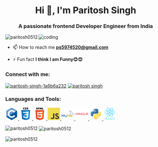 <h1 align="center">Hi 👋, I'm Paritosh Singh</h1>
<h3 align="center">A passionate frontend Developer Engineer from India</h3>
<image align="right" alt="coding" width="400" src=https://media3.giphy.com/media/Ll22OhMLAlVDb8UQWe/giphy.gif>

<p align="left"> <img src="https://komarev.com/ghpvc/?username=paritosh0512&label=Profile%20views&color=0e75b6&style=flat" alt="paritosh0512" /> </p>

- 📫 How to reach me **ps5974520@gmail.com**

- ⚡ Fun fact **I think I am Funny😊😊**

<h3 align="left">Connect with me:</h3>
<p align="left">
<a href="https://linkedin.com/in/paritosh-singh-1a6b6a232" target="blank"><img align="center" src="https://raw.githubusercontent.com/rahuldkjain/github-profile-readme-generator/master/src/images/icons/Social/linked-in-alt.svg" alt="paritosh-singh-1a6b6a232" height="30" width="40" /></a>
<a href="https://fb.com/paritosh singh" target="blank"><img align="center" src="https://raw.githubusercontent.com/rahuldkjain/github-profile-readme-generator/master/src/images/icons/Social/facebook.svg" alt="paritosh singh" height="30" width="40" /></a>
</p>

<h3 align="left">Languages and Tools:</h3>
<p align="left"> <a href="https://www.cprogramming.com/" target="_blank" rel="noreferrer"> <img src="https://raw.githubusercontent.com/devicons/devicon/master/icons/c/c-original.svg" alt="c" width="40" height="40"/> </a> <a href="https://www.w3schools.com/css/" target="_blank" rel="noreferrer"> <img src="https://raw.githubusercontent.com/devicons/devicon/master/icons/css3/css3-original-wordmark.svg" alt="css3" width="40" height="40"/> </a> <a href="https://www.w3.org/html/" target="_blank" rel="noreferrer"> <img src="https://raw.githubusercontent.com/devicons/devicon/master/icons/html5/html5-original-wordmark.svg" alt="html5" width="40" height="40"/> </a> <a href="https://developer.mozilla.org/en-US/docs/Web/JavaScript" target="_blank" rel="noreferrer"> <img src="https://raw.githubusercontent.com/devicons/devicon/master/icons/javascript/javascript-original.svg" alt="javascript" width="40" height="40"/> </a> <a href="https://www.mysql.com/" target="_blank" rel="noreferrer"> <img src="https://raw.githubusercontent.com/devicons/devicon/master/icons/mysql/mysql-original-wordmark.svg" alt="mysql" width="40" height="40"/> </a> <a href="https://www.oracle.com/" target="_blank" rel="noreferrer"> <img src="https://raw.githubusercontent.com/devicons/devicon/master/icons/oracle/oracle-original.svg" alt="oracle" width="40" height="40"/> </a> <a href="https://www.python.org" target="_blank" rel="noreferrer"> <img src="https://raw.githubusercontent.com/devicons/devicon/master/icons/python/python-original.svg" alt="python" width="40" height="40"/> </a> <a href="https://reactjs.org/" target="_blank" rel="noreferrer"> <img src="https://raw.githubusercontent.com/devicons/devicon/master/icons/react/react-original-wordmark.svg" alt="react" width="40" height="40"/> </a> </p>

<p><img align="left" src="https://github-readme-stats.vercel.app/api/top-langs?username=paritosh0512&show_icons=true&locale=en&layout=compact" alt="paritosh0512" /></p>

<p>&nbsp;<img align="center" src="https://github-readme-stats.vercel.app/api?username=paritosh0512&show_icons=true&locale=en" alt="paritosh0512" /></p>

<p><img align="center" src="https://github-readme-streak-stats.herokuapp.com/?user=paritosh0512&" alt="paritosh0512" /></p>
